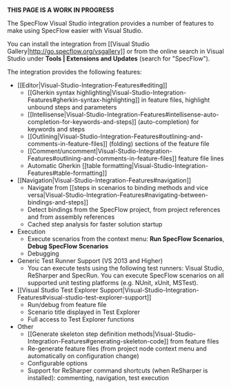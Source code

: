**THIS PAGE IS A WORK IN PROGRESS**

The SpecFlow Visual Studio integration provides a number of features to make using SpecFlow easier with Visual Studio.

You can install the integration from [[Visual Studio Gallery|http://go.specflow.org/vsgallery]] or from the online search in Visual Studio under **Tools | Extensions and Updates** (search for "SpecFlow").

The integration provides the following features:

* [[Editor|Visual-Studio-Integration-Features#editing]]
  * [[Gherkin syntax highlighting|Visual-Studio-Integration-Features#gherkin-syntax-highlighting]] in feature files, highlight unbound steps and parameters
  * [[Intellisense|Visual-Studio-Integration-Features#intellisense-auto-completion-for-keywords-and-steps]] (auto-completion) for keywords and steps
  * [[Outlining|Visual-Studio-Integration-Features#outlining-and-comments-in-feature-files]] (folding) sections of the feature file
  * [[Comment/uncomment|Visual-Studio-Integration-Features#outlining-and-comments-in-feature-files]] feature file lines
  * Automatic Gherkin [[table formatting|Visual-Studio-Integration-Features#table-formatting]]
* [[Navigation|Visual-Studio-Integration-Features#navigation]]
  * Navigate from [[steps in scenarios to binding methods and vice versa|Visual-Studio-Integration-Features#navigating-between-bindings-and-steps]]
  * Detect bindings from the SpecFlow project, from project references and from assembly references
  * Cached step analysis for faster solution startup
* Execution
  * Execute scenarios from the context menu: **Run SpecFlow Scenarios**, **Debug SpecFlow Scenarios**
  * Debugging
* Generic Test Runner Support (VS 2013 and Higher)
  * You can execute tests using the following test runners: Visual Studio, ReSharper and SpecRun. You can execute SpecFlow scenarios on all supported unit testing platforms (e.g. NUnit, xUnit, MSTest).
* [[Visual Studio Test Explorer Support|Visual-Studio-Integration-Features#visual-studio-test-explorer-support]]  
  * Run/debug from feature file
  * Scenario title displayed in Test Explorer
  * Full access to Test Explorer functions
* Other
  * [[Generate skeleton step definition methods|Visual-Studio-Integration-Features#generating-skeleton-code]] from feature files
  * Re-generate feature files (from project node context menu and automatically on configuration change)
  * Configurable options
  * Support for ReSharper command shortcuts (when ReSharper is installed): commenting, navigation, test execution

